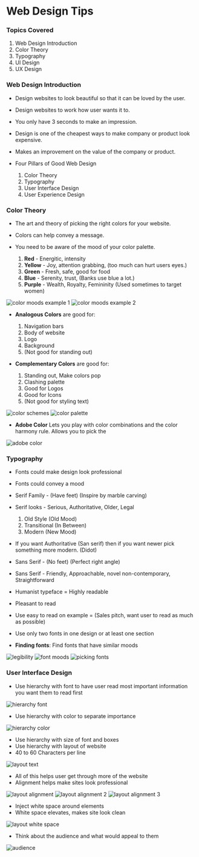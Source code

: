 # Web Design Tips

### Topics Covered

1. Web Design Introduction
2. Color Theory
3. Typography
4. UI Design
5. UX Design

### Web Design Introduction

* Design websites to look beautiful so that it can be loved by the user.
* Design websites to work how user wants it to.
* You only have 3 seconds to make an impression.
* Design is one of the cheapest ways to make company or product look expensive.
* Makes an improvement on the value of the company or product.

* Four Pillars of Good Web Design
  1. Color Theory
  2. Typography
  3. User Interface Design
  4. User Experience Design

### Color Theory

* The art and theory of picking the right colors for your website.
* Colors can help convey a message.
* You need to be aware of the mood of your color palette.

  1. **Red** - Energitic, intensity
  2. **Yellow** - Joy, attention grabbing, (too much can hurt users eyes.)
  3. **Green** - Fresh, safe, good for food
  4. **Blue** - Serenity, trust, (Banks use blue a lot.)
  5. **Purple** - Wealth, Royalty, Femininity (Used sometimes to target women)

![color moods example 1](assets/color-moods-1.png)
![color moods example 2](assets/color-moods-2.png)

* **Analogous Colors** are good for: 
    1. Navigation bars
    2. Body of website
    3. Logo
    4. Background
    5. (Not good for standing out)

* **Complementary Colors** are good for:
    1. Standing out, Make colors pop
    2. Clashing palette
    3. Good for Logos
    4. Good for Icons
    5. (Not good for styling text)

![color schemes](assets/color-schemes.png)
![color palette](assets/using-color-palette.png)

* **Adobe Color** Lets you play with color combinations and the color harmony rule. Allows you to pick the 

![adobe color](assets/adobe-color.png)

### Typography

* Fonts could make design look professional
* Fonts could convey a mood

* Serif Family - (Have feet) (Inspire by marble carving)
* Serif looks - Serious, Authoritative, Older, Legal
    1. Old Style (Old Mood)
    2. Transitional (In Between)
    3. Modern (New Mood)
* If you want Authoritative (San serif) then if you want newer pick something more modern. (Didot)

* Sans Serif - (No feet) (Perfect right angle)
* Sans Serif - Friendly, Approachable, novel non-contemporary, Straightforward
* Humanist typeface = Highly readable
* Pleasant to read
* Use easy to read on example = (Sales pitch, want user to read as much as possible)
* Use only two fonts in one design or at least one section
* **Finding fonts**: Find fonts that have similar moods

![legibility](assets/legibility.png)
![font moods](assets/font-moods.png)
![picking fonts](assets/picking-fonts.png)

### User Interface Design

* Use hierarchy with font to have user read most important information you want them to read first 

![hierarchy font](assets/hierarchy-font.png)

* Use hierarchy with color to separate importance

![hierarchy color](assets/hierarchy-color.png)

* Use hierarchy with size of font and boxes 
* Use hierarchy with layout of website
* 40 to 60 Characters per line

![layout text](assets/layout-text.png)

* All of this helps user get through more of the website
* Alignment helps make sites look professional

![layout alignment](assets/layout-alignment.png)
![layout alignment 2](assets/layout-alignment-2.png)
![layout alignment 3](assets/layout-alignment-3.png)

* Inject white space around elements
* White space elevates, makes site look clean

![layout white space](assets/inject-white-space.png)

* Think about the audience and what would appeal to them

![audience](assets/audience.png)
